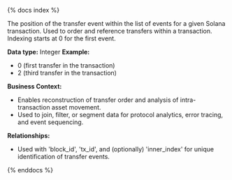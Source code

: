 {% docs index %}

The position of the transfer event within the list of events for a given Solana transaction. Used to order and reference transfers within a transaction. Indexing starts at 0 for the first event.

**Data type:** Integer
**Example:**
- 0 (first transfer in the transaction)
- 2 (third transfer in the transaction)

**Business Context:**
- Enables reconstruction of transfer order and analysis of intra-transaction asset movement.
- Used to join, filter, or segment data for protocol analytics, error tracing, and event sequencing.

**Relationships:**
- Used with 'block_id', 'tx_id', and (optionally) 'inner_index' for unique identification of transfer events.

{% enddocs %}